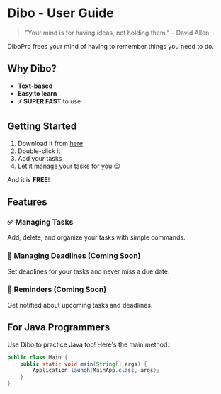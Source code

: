 # Dibo - User Guide

> "Your mind is for having ideas, not holding them." – David Allen

DiboPro frees your mind of having to remember things you need to do.

## Why Dibo?

- **Text-based**
- **Easy to learn**
- **⚡ SUPER FAST** to use

## Getting Started

1. Download it from [here](https://example.com/dibopro)
2. Double-click it
3. Add your tasks
4. Let it manage your tasks for you 😉

And it is **FREE**!

## Features

### ✅ Managing Tasks
Add, delete, and organize your tasks with simple commands.

### 📅 Managing Deadlines (Coming Soon)
Set deadlines for your tasks and never miss a due date.

### 🔔 Reminders (Coming Soon)
Get notified about upcoming tasks and deadlines.

## For Java Programmers

Use Dibo to practice Java too! Here's the main method:

```java
public class Main {
    public static void main(String[] args) {
        Application.launch(MainApp.class, args);
    }
}